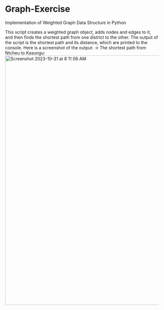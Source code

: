 # Graph-Exercise
Implementation of Weighted Graph Data Structure in Python

This script creates a weighted graph object, adds nodes and edges to it, and then finds the shortest path from one district to the other. 
The output of the script is the shortest path and its distance, which are printed to the console.
Here is a screenshot of the output:
-> The shortest path from Ntcheu to Kasungu:
<img width="815" alt="Screenshot 2023-10-31 at 8 11 06 AM" src="https://github.com/Naomi-Nyama/Graph-Exercise/assets/72823209/798c254c-7b19-4c3b-b0f9-3aadf8ed8508">
